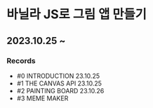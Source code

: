 # 바닐라 JS로 그림 앱 만들기

## 2023.10.25 ~

### Records

- #0 INTRODUCTION 23.10.25
- #1 THE CANVAS API 23.10.25
- #2 PAINTING BOARD 23.10.26
- #3 MEME MAKER
